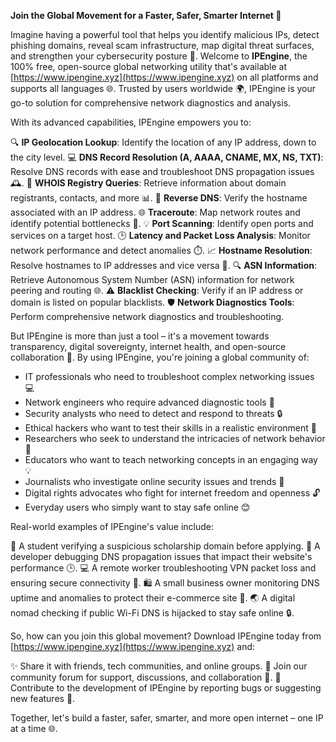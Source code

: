 **Join the Global Movement for a Faster, Safer, Smarter Internet 🚀**

Imagine having a powerful tool that helps you identify malicious IPs, detect phishing domains, reveal scam infrastructure, map digital threat surfaces, and strengthen your cybersecurity posture 🔐. Welcome to **IPEngine**, the 100% free, open-source global networking utility that's available at [https://www.ipengine.xyz](https://www.ipengine.xyz) on all platforms and supports all languages 🌐. Trusted by users worldwide 🌍, IPEngine is your go-to solution for comprehensive network diagnostics and analysis.

With its advanced capabilities, IPEngine empowers you to:

🔍 **IP Geolocation Lookup**: Identify the location of any IP address, down to the city level.
💻 **DNS Record Resolution (A, AAAA, CNAME, MX, NS, TXT)**: Resolve DNS records with ease and troubleshoot DNS propagation issues 🕰️.
📝 **WHOIS Registry Queries**: Retrieve information about domain registrants, contacts, and more 📊.
🔄 **Reverse DNS**: Verify the hostname associated with an IP address.
🌐 **Traceroute**: Map network routes and identify potential bottlenecks 🚂.
💡 **Port Scanning**: Identify open ports and services on a target host.
🕒 **Latency and Packet Loss Analysis**: Monitor network performance and detect anomalies ⏱️.
📈 **Hostname Resolution**: Resolve hostnames to IP addresses and vice versa 🔗.
🔍 **ASN Information**: Retrieve Autonomous System Number (ASN) information for network peering and routing 🌐.
⚠️ **Blacklist Checking**: Verify if an IP address or domain is listed on popular blacklists.
🛡️ **Network Diagnostics Tools**: Perform comprehensive network diagnostics and troubleshooting.

But IPEngine is more than just a tool – it's a movement towards transparency, digital sovereignty, internet health, and open-source collaboration 🌈. By using IPEngine, you're joining a global community of:

* IT professionals who need to troubleshoot complex networking issues 💻
* Network engineers who require advanced diagnostic tools 🔧
* Security analysts who need to detect and respond to threats 🔒
* Ethical hackers who want to test their skills in a realistic environment 🚨
* Researchers who seek to understand the intricacies of network behavior 🤔
* Educators who want to teach networking concepts in an engaging way 💡
* Journalists who investigate online security issues and trends 📰
* Digital rights advocates who fight for internet freedom and openness 🔓
* Everyday users who simply want to stay safe online 😊

Real-world examples of IPEngine's value include:

🎉 A student verifying a suspicious scholarship domain before applying.
🚀 A developer debugging DNS propagation issues that impact their website's performance 🕒.
💻 A remote worker troubleshooting VPN packet loss and ensuring secure connectivity 📡.
🛍️ A small business owner monitoring DNS uptime and anomalies to protect their e-commerce site 🛑.
🌏 A digital nomad checking if public Wi-Fi DNS is hijacked to stay safe online 🔒.

So, how can you join this global movement? Download IPEngine today from [https://www.ipengine.xyz](https://www.ipengine.xyz) and:

✨ Share it with friends, tech communities, and online groups.
📢 Join our community forum for support, discussions, and collaboration 🤝.
💬 Contribute to the development of IPEngine by reporting bugs or suggesting new features 🔩.

Together, let's build a faster, safer, smarter, and more open internet – one IP at a time 🌐.